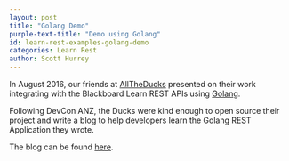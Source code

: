 ```yaml
---
layout: post
title: "Golang Demo"
purple-text-title: "Demo using Golang"
id: learn-rest-examples-golang-demo
categories: Learn Rest
author: Scott Hurrey
---
```


In August 2016, our friends at [AllTheDucks](https://www.alltheducks.com) presented on their work integrating with the Blackboard Learn REST APIs using [Golang](https://golang.org). 

Following DevCon ANZ, the Ducks were kind enough to open source their project and write a blog to help developers learn the Golang REST Application they wrote.

The blog can be found [here](https://blog.alltheducks.com/post/go-rest).